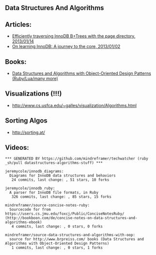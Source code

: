 ## Data Structures And Algorithms

## Articles:
  - [Efficiently traversing InnoDB B+Trees with the page directory, 2013/01/14](http://blog.jcole.us/2013/01/14/efficiently-traversing-innodb-btrees-with-the-page-directory/)
  - [On learning InnoDB: A journey to the core, 2013/01/02](http://blog.jcole.us/2013/01/02/on-learning-innodb-a-journey-to-the-core/)

## Books:
  - [Data Structures and Algorithms with Object-Oriented Design Patterns (Ruby/Lua/many more)](http://www.brpreiss.com/books/opus8/)

## Visualizations (!!!)
  - http://www.cs.usfca.edu/~galles/visualization/Algorithms.html

## Sorting Algos
  - http://sorting.at/

## Videos:


<!-- PROJECTS_LIST_START -->
    *** GENERATED BY https://github.com/mindreframer/techwatcher (ruby _sh/pull datastructures-algorithms-stuff) *** 

    jeremycole/innodb_diagrams:
      Diagrams for InnoDB data structures and behaviors
       24 commits, last change: , 51 stars, 10 forks

    jeremycole/innodb_ruby:
      A parser for InnoDB file formats, in Ruby
       326 commits, last change: , 85 stars, 15 forks

    mindreframer/source-concise-notes-ruby:
      Sourcecode for from https://users.cs.jmu.edu/foxcj/Public/ConciseNotesRuby/ (http://bookboon.com/de/concise-notes-on-data-structures-and-algorithms-ebook)
       4 commits, last change: , 0 stars, 0 forks

    mindreframer/source-data-structures-and-algorithms-with-oop:
      source for http://www.brpreiss.com/ books (Data Structures and Algorithms with Object-Oriented Design Patterns)
       1 commits, last change: , 0 stars, 1 forks
<!-- PROJECTS_LIST_END -->
